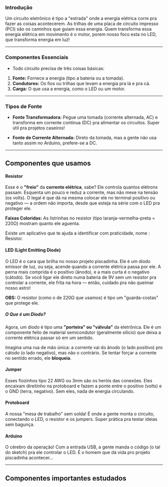 ### Introdução 

Um circuito eletrônico é tipo a "estrada" onde a energia elétrica corre pra fazer as coisas acontecerem. As trilhas de uma placa de circuito impresso (PCI) são os caminhos que guiam essa energia. Quem transforma essa energia elétrica em movimento é o motor, porem nosso foco esta no LED, que transforma energia em luz!

_____________________________________

### Componentes Essenciais
- Todo circuito precisa de três coisas básicas:

1. **Fonte:** Fornece a energia (tipo a bateria ou a tomada).
2. **Condutores:** Os fios ou trilhas que levam a energia pra lá e pra cá.
3. **Carga:** O que usa a energia, como o LED ou um motor.

_____________________________________

### Tipos de Fonte

- **Fonte Transformadora:** Pegue uma tomada (corrente alternada, AC) e transforma em corrente contínua (DC) pra alimentar os circuitos. Super útil pra projetos caseiros! <br>


- **Fonte de Corrente Alternada:** Direto da tomada, mas a gente não usa tanto assim no Arduino, prefere-se a DC.

--------------------------------------

## Componentes que usamos 

#### Resistor
Esse é o **"freio"** da **corrente elétrica**, sabe? Ele controla quantos elétrons passam. Esquenta um pouco e reduz a corrente, mas não mexe na tensão (os volts). O legal é que dá na mesma colocar ele no terminal positivo ou negativo — a ordem não importa, desde que esteja na série com o LED pra proteger ele.

**Faixas Coloridas:** As listrinhas no resistor (tipo laranja-vermelha-preta = 220Ω) mostram quanto ele aguenta. 

Existe um aplicativo que te ajuda a identificar com praticidade, nome : Resistor. 



#### LED (Light Emitting Diode) 

O LED é o cara que brilha no nosso projeto piscadinha. Ele é um diodo emissor de luz, ou seja, acende quando a corrente elétrica passa por ele. A perna mais comprida é o positivo (ânodo), e a mais curta é o negativo (cátodo). Se você ligar ele direto numa bateria de 9V sem um resistor pra controlar a corrente, ele frita na hora — então, cuidado pra não queimar nosso astro! 

**OBS:** O resistor (como o de 220Ω que usamos) é tipo um "guarda-costas" que protege ele.

##### O Que é um Diodo?

Agora,  um diodo é tipo uma **"porteira" ou "válvula"** da eletrônica. Ele é um componente feito de material semicondutor (geralmente silício) que deixa a corrente elétrica passar só em um sentido.

 Imagina uma rua de mão única: a corrente vai do ânodo (o lado positivo) pro cátodo (o lado negativo), mas não o contrário. Se tentar forçar a corrente no sentido errado, ele **bloqueia**. 

 #### Jumper

Esses fiozinhos tipo 22 AWG ou 3mm são os heróis das conexões. Eles encaixam direitinho na protoboard e fazem a ponte entre o positivo (volts) e o GND (terra, negativo). Sem eles, nada de energia circulando.



#### Protoboard

A nossa "mesa de trabalho" sem solda! É onde a gente monta o circuito, conectando o LED, o resistor e os jumpers. Super prática pra testar ideias sem bagunça.




#### Arduino

O cérebro da operação! Com a entrada USB, a gente manda o código (o tal do sketch) pra ele controlar o LED. É o homem que dá vida pro projeto piscadinha acontecer...


_____________________________________________________

## Componentes importantes estudados 



